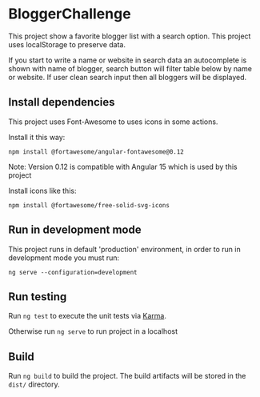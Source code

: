 # BloggerChallenge

This project show a favorite blogger list with a search option. This project uses localStorage to preserve data.

If you start to write a name or website in search data an autocomplete is shown with name of blogger, search button will filter table below by name or website. If user clean search input then all bloggers will be displayed.

## Install dependencies

This project uses Font-Awesome to uses icons in some actions. 

Install it this way:

`npm install @fortawesome/angular-fontawesome@0.12`

Note: Version 0.12 is compatible with Angular 15 which is used by this project

Install icons like this:

`npm install @fortawesome/free-solid-svg-icons`

## Run in development mode

This project runs in default 'production' environment, in order to run in development mode you must run:

`ng serve --configuration=development`

## Run testing

Run `ng test` to execute the unit tests via [Karma](https://karma-runner.github.io).

Otherwise run `ng serve` to run project in a localhost

## Build

Run `ng build` to build the project. The build artifacts will be stored in the `dist/` directory.